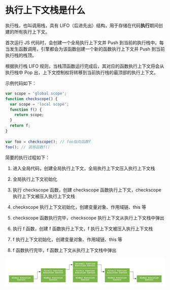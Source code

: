 # 执行上下文栈是什么

执行栈，也叫调用栈，具有 LIFO（后进先出）结构，用于存储在代码**执行**期间创建的所有执行上下文。

首次运行 JS 代码时，会创建一个全局执行上下文并 Push 到当前的执行栈中。每当发生函数调用，引擎都会为该函数创建一个新的函数执行上下文并 Push 到当前执行栈的栈顶。

根据执行栈 LIFO 规则，当栈顶函数运行完成后，其对应的函数执行上下文将会从执行栈中 Pop 出，上下文控制权将转移到当前执行栈的最顶部的执行上下文。

示例代码如下：

```ts
var scope = 'global scope';
function checkscope() {
  var scope = 'local scope';
  function f() {
    return scope;
  }
  return f;
}

var foo = checkscope(); // foo指向函数f
foo(); // 调用函数f()
```

简要的执行过程如下：

1. 进入全局代码，创建全局执行上下文，全局执行上下文压入执行上下文栈

2. 全局执行上下文初始化

3. 执行 checkscope 函数，创建 checkscope 函数执行上下文，checkscope 执行上下文被压入执行上下文栈

4. checkscope 执行上下文初始化，创建变量对象、作用域链、this 等

5. checkscope 函数执行完毕，checkscope 执行上下文从执行上下文栈中弹出

6. 执行 f 函数，创建 f 函数执行上下文，f 执行上下文被压入执行上下文栈

7. f 执行上下文初始化，创建变量对象、作用域链、this 等

8. f 函数执行完毕，f 函数上下文从执行上下文栈中弹出

![stack-exec](./assets/stack-exec.jpg)


